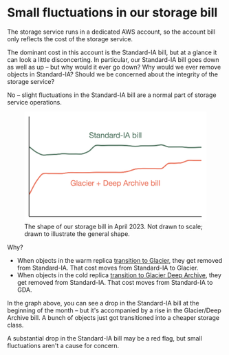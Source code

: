 # Small fluctuations in our storage bill

The storage service runs in a dedicated AWS account, so the account bill only reflects the cost of the storage service.

The dominant cost in this account is the Standard-IA bill, but at a glance it can look a little disconcerting. In particular, our Standard-IA bill goes down as well as up – but why would it ever go down? Why would we ever remove objects in Standard-IA? Should we be concerned about the integrity of the storage service?

No – slight fluctuations in the Standard-IA bill are a normal part of storage service operations.

<figure>
  <img src="../images/costs_graph.png">
  <figcaption>
    The shape of our storage bill in April 2023. Not drawn to scale; drawn to illustrate the general shape.
  </figcaption>
</figure>

Why?

*   When objects in the warm replica [transition to Glacier](https://app.gitbook.com/o/-LumfFcEMKx4gYXKAZTQ/s/5fJiiTl4PgHkFAzFiHc8/~/changes/1/wellcome-specific-information/our-storage-configuration/using-multiple-storage-tiers-for-cost-efficiency-a-v-tiffs), they get removed from Standard-IA. That cost moves from Standard-IA to Glacier.
*   When objects in the cold replica [transition to Glacier Deep Archive](https://app.gitbook.com/o/-LumfFcEMKx4gYXKAZTQ/s/5fJiiTl4PgHkFAzFiHc8/~/changes/1/wellcome-specific-information/our-storage-configuration/replica-configuration), they get removed from Standard-IA. That cost moves from Standard-IA to GDA.

In the graph above, you can see a drop in the Standard-IA bill at the beginning of the month – but it's accompanied by a rise in the Glacier/Deep Archive bill. A bunch of objects just got transitioned into a cheaper storage class.

A substantial drop in the Standard-IA bill may be a red flag, but small fluctuations aren't a cause for concern.

